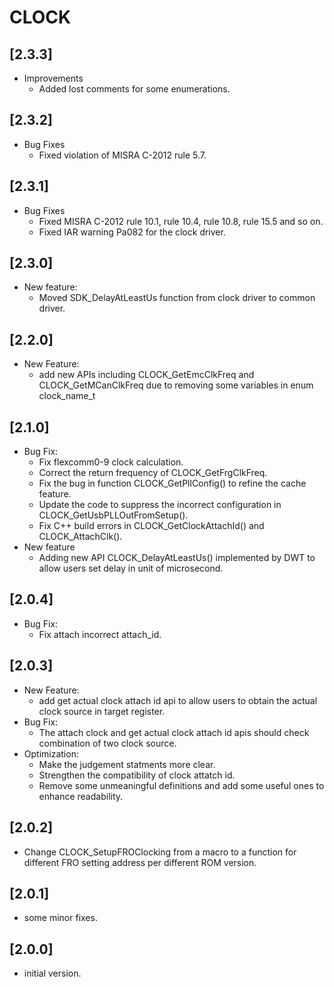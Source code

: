 # CLOCK

## [2.3.3]

- Improvements
  - Added lost comments for some enumerations.

## [2.3.2]

- Bug Fixes
  - Fixed violation of MISRA C-2012 rule 5.7.

## [2.3.1]

- Bug Fixes
  - Fixed MISRA C-2012 rule 10.1, rule 10.4, rule 10.8, rule 15.5 and so on.
  - Fixed IAR warning Pa082 for the clock driver.

## [2.3.0]

- New feature:
  - Moved SDK_DelayAtLeastUs function from clock driver to common driver.

## [2.2.0]

- New Feature:
  - add new APIs including CLOCK_GetEmcClkFreq and CLOCK_GetMCanClkFreq due to removing some variables in enum clock_name_t

## [2.1.0]

- Bug Fix:
  - Fix flexcomm0-9 clock calculation.
  - Correct the return frequency of CLOCK_GetFrgClkFreq.
  - Fix the bug in function CLOCK_GetPllConfig() to refine the cache feature.
  - Update the code to suppress the incorrect configuration in CLOCK_GetUsbPLLOutFromSetup().
  - Fix C++ build errors in CLOCK_GetClockAttachId() and CLOCK_AttachClk().
- New feature
  - Adding new API CLOCK_DelayAtLeastUs() implemented by DWT to allow users set delay in unit of microsecond.

## [2.0.4]

- Bug Fix:
  - Fix attach incorrect attach_id.

## [2.0.3]

- New Feature:
  - add get actual clock attach id api to allow users to obtain the actual
    clock source in target register.
- Bug Fix:
  - The attach clock and get actual clock attach id apis should check
    combination of two clock source.
- Optimization:
  - Make the judgement statments more clear.
  - Strengthen the compatibility of clock attatch id.
  - Remove some unmeaningful definitions and add some useful ones to
    enhance readability.

## [2.0.2]

- Change CLOCK_SetupFROClocking from a macro to a function for different FRO setting address per different ROM version.

## [2.0.1]

- some minor fixes.

## [2.0.0]

- initial version.
